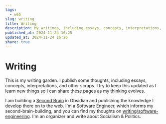 ```yaml
---
tags:
  - web
slug: writing
title: Writing
description: My writings, including essays, concepts, interpretations, and other scraps.
published_at: 2024-11-24 16:25
updated_at: 2024-11-24 16:26
share: true
---
```


# Writing

This is my writing garden. I publish some thoughts, including essays, concepts, interpretations, and other scraps. I try to keep this updated as I learn new things so I can share these pages as my thinking evolves.

I am building a [Second Brain](/vault/writing/second-brain.md) in Obsidian and publishing the knowledge I develop there on to the web. I'm a Software Engineer, which informs my second-brain-building, and you can find my thoughts on [writing/software-engineering](/vault/writing/software-engineering.md). I'm an organizer and write about Socialism & Politics.

<RecentEssays />
